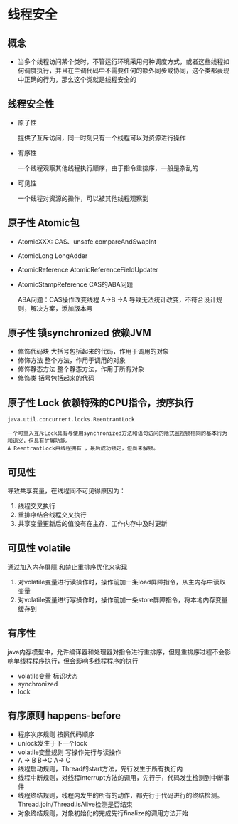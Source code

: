 # 线程安全

## 概念
- 当多个线程访问某个类时，不管运行环境采用何种调度方式，或者这些线程如何调度执行，并且在主调代码中不需要任何的额外同步或协同，这个类都表现中正确的行为，那么这个类就是线程安全的

## 线程安全性

- 原子性

  提供了互斥访问，同一时刻只有一个线程可以对资源进行操作
  
- 有序性
  
  一个线程观察其他线程执行顺序，由于指令重排序，一般是杂乱的
  
- 可见性

  一个线程对资源的操作，可以被其他线程观察到
  
## 原子性 Atomic包

- AtomicXXX: CAS、unsafe.compareAndSwapInt
- AtomicLong LongAdder
- AtomicReference AtomicReferenceFieldUpdater
- AtomicStampReference CAS的ABA问题

  ABA问题：CAS操作改变线程 A->B ->A 导致无法统计改变，不符合设计规则，解决方案，添加版本号

## 原子性 锁synchronized 依赖JVM

- 修饰代码块 大括号包括起来的代码，作用于调用的对象
- 修饰方法 整个方法，作用于调用的对象
- 修饰静态方法 整个静态方法，作用于所有对象
- 修饰类 括号包括起来的代码

## 原子性 Lock 依赖特殊的CPU指令，按序执行

    java.util.concurrent.locks.ReentrantLock
    
```
一个可重入互斥Lock具有与使用synchronized方法和语句访问的隐式监视锁相同的基本行为和语义，但具有扩展功能。
A ReentrantLock由线程拥有 ，最后成功锁定，但尚未解锁。
```

## 可见性

导致共享变量，在线程间不可见得原因为：

1. 线程交叉执行
2. 重排序结合线程交叉执行
3. 共享变量更新后的值没有在主存、工作内存中及时更新

## 可见性 volatile

通过加入内存屏障 和禁止重排序优化来实现

1. 对volatile变量进行读操作时，操作前加一条load屏障指令，从主内存中读取变量
2. 对volatile变量进行写操作时，操作前加一条store屏障指令，将本地内存变量缓存到

## 有序性

java内存模型中，允许编译器和处理器对指令进行重排序，但是重排序过程不会影响单线程程序执行，但会影响多线程程序的执行

- volatile变量 标识状态
- synchronized
- lock

## 有序原则 happens-before

- 程序次序规则 按照代码顺序
- unlock发生于下一个lock
- volatile变量规则 写操作先行与读操作
- A -> B B->C A-> C
- 线程启动规则，Thread的start方法，先行发生于所有执行内
- 线程中断规则，对线程interrupt方法的调用，先行于，代码发生检测到中断事件
- 线程终结规则，线程内发生的所有的动作，都先行于代码进行的终结检测。Thread.join/Thread.isAlive检测是否结束
- 对象终结规则，对象初始化的完成先行finalize的调用方法开始




